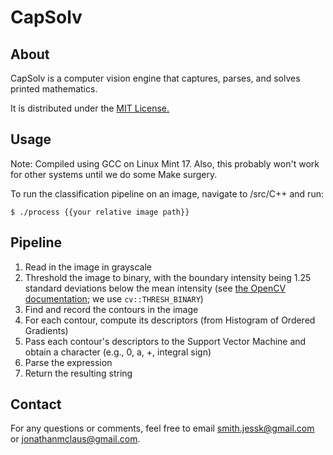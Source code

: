 # CapSolv

## About

CapSolv is a computer vision engine that captures, parses, and solves printed mathematics. 

It is distributed under the [MIT License.](https://github.com/smithjessk/CapSolv/blob/master/LICENSE.md)

## Usage

Note: Compiled using GCC on Linux Mint 17. Also, this probably won't work for other systems until we do some Make surgery. 

To run the classification pipeline on an image, navigate to /src/C++ and run:

    $ ./process {{your relative image path}}

## Pipeline

1. Read in the image in grayscale
2. Threshold the image to binary, with the boundary intensity being 1.25 standard deviations below the mean intensity (see [the OpenCV documentation](http://docs.opencv.org/doc/tutorials/imgproc/threshold/threshold.html); we use <code>cv::THRESH_BINARY</code>)
3. Find and record the contours in the image
4. For each contour, compute its descriptors (from Histogram of Ordered Gradients)
5. Pass each contour's descriptors to the Support Vector Machine and obtain a character (e.g., 0, a, +, integral sign)
6. Parse the expression
7. Return the resulting string

## Contact

For any questions or comments, feel free to email <smith.jessk@gmail.com> or <jonathanmclaus@gmail.com>.

